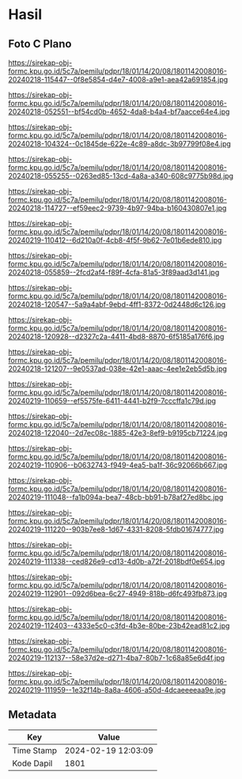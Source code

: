 # Hasil

## Foto C Plano

https://sirekap-obj-formc.kpu.go.id/5c7a/pemilu/pdpr/18/01/14/20/08/1801142008016-20240218-115447--0f8e5854-d4e7-4008-a9e1-aea42a691854.jpg

https://sirekap-obj-formc.kpu.go.id/5c7a/pemilu/pdpr/18/01/14/20/08/1801142008016-20240218-052551--bf54cd0b-4652-4da8-b4a4-bf7aacce64e4.jpg

https://sirekap-obj-formc.kpu.go.id/5c7a/pemilu/pdpr/18/01/14/20/08/1801142008016-20240218-104324--0c1845de-622e-4c89-a8dc-3b97799f08e4.jpg

https://sirekap-obj-formc.kpu.go.id/5c7a/pemilu/pdpr/18/01/14/20/08/1801142008016-20240218-055255--0263ed85-13cd-4a8a-a340-608c9775b98d.jpg

https://sirekap-obj-formc.kpu.go.id/5c7a/pemilu/pdpr/18/01/14/20/08/1801142008016-20240218-114727--ef59eec2-9739-4b97-94ba-b160430807e1.jpg

https://sirekap-obj-formc.kpu.go.id/5c7a/pemilu/pdpr/18/01/14/20/08/1801142008016-20240219-110412--6d210a0f-4cb8-4f5f-9b62-7e01b6ede810.jpg

https://sirekap-obj-formc.kpu.go.id/5c7a/pemilu/pdpr/18/01/14/20/08/1801142008016-20240218-055859--2fcd2af4-f89f-4cfa-81a5-3f89aad3d141.jpg

https://sirekap-obj-formc.kpu.go.id/5c7a/pemilu/pdpr/18/01/14/20/08/1801142008016-20240218-120547--5a9a4abf-9ebd-4ff1-8372-0d2448d6c126.jpg

https://sirekap-obj-formc.kpu.go.id/5c7a/pemilu/pdpr/18/01/14/20/08/1801142008016-20240218-120928--d2327c2a-4411-4bd8-8870-6f5185a176f6.jpg

https://sirekap-obj-formc.kpu.go.id/5c7a/pemilu/pdpr/18/01/14/20/08/1801142008016-20240218-121207--9e0537ad-038e-42e1-aaac-4ee1e2eb5d5b.jpg

https://sirekap-obj-formc.kpu.go.id/5c7a/pemilu/pdpr/18/01/14/20/08/1801142008016-20240219-110659--ef5575fe-6411-4441-b2f9-7cccffa1c79d.jpg

https://sirekap-obj-formc.kpu.go.id/5c7a/pemilu/pdpr/18/01/14/20/08/1801142008016-20240218-122040--2d7ec08c-1885-42e3-8ef9-b9195cb71224.jpg

https://sirekap-obj-formc.kpu.go.id/5c7a/pemilu/pdpr/18/01/14/20/08/1801142008016-20240219-110906--b0632743-f949-4ea5-ba1f-36c92066b667.jpg

https://sirekap-obj-formc.kpu.go.id/5c7a/pemilu/pdpr/18/01/14/20/08/1801142008016-20240219-111048--fa1b094a-bea7-48cb-bb91-b78af27ed8bc.jpg

https://sirekap-obj-formc.kpu.go.id/5c7a/pemilu/pdpr/18/01/14/20/08/1801142008016-20240219-111220--903b7ee8-1d67-4331-8208-5fdb01674777.jpg

https://sirekap-obj-formc.kpu.go.id/5c7a/pemilu/pdpr/18/01/14/20/08/1801142008016-20240219-111338--ced826e9-cd13-4d0b-a72f-2018bdf0e654.jpg

https://sirekap-obj-formc.kpu.go.id/5c7a/pemilu/pdpr/18/01/14/20/08/1801142008016-20240219-112901--092d6bea-6c27-4949-818b-d6fc493fb873.jpg

https://sirekap-obj-formc.kpu.go.id/5c7a/pemilu/pdpr/18/01/14/20/08/1801142008016-20240219-112403--4333e5c0-c3fd-4b3e-80be-23b42ead81c2.jpg

https://sirekap-obj-formc.kpu.go.id/5c7a/pemilu/pdpr/18/01/14/20/08/1801142008016-20240219-112137--58e37d2e-d271-4ba7-80b7-1c68a85e6d4f.jpg

https://sirekap-obj-formc.kpu.go.id/5c7a/pemilu/pdpr/18/01/14/20/08/1801142008016-20240219-111959--1e32f14b-8a8a-4606-a50d-4dcaeeeeaa9e.jpg


## Metadata

| Key        | Value               |
| ---------- | ------------------- |
| Time Stamp | 2024-02-19 12:03:09 |
| Kode Dapil | 1801                |



